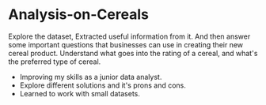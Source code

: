 # Analysis-on-Cereals
Explore the dataset, Extracted useful information from it. And then answer some important questions that businesses can use in creating their new cereal product.
Understand what goes into the rating of a cereal, and what's the preferred type of cereal.

- Improving my skills as a junior data analyst.
- Explore different solutions and it's prons and cons.
- Learned to work with small datasets.
